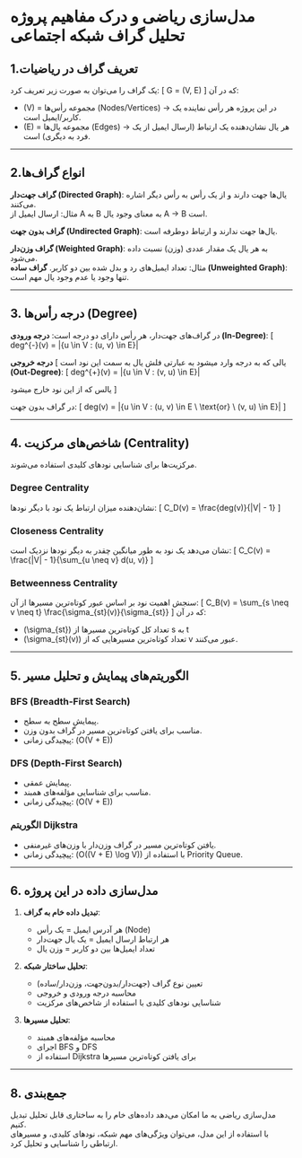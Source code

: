 # مدل‌سازی ریاضی و درک مفاهیم پروژه تحلیل گراف شبکه اجتماعی

  

## 1.تعریف گراف در ریاضیات
یک گراف را می‌توان به صورت زیر تعریف کرد:
\[
G = (V, E)
\]
که در آن:
- \(V\) = مجموعه رأس‌ها (Nodes/Vertices) → در این پروژه هر رأس نماینده یک کاربر/ایمیل است.
- \(E\) = مجموعه یال‌ها (Edges) → هر یال نشان‌دهنده یک ارتباط (ارسال ایمیل از یک فرد به دیگری) است.

---

## 2.انواع گراف‌ها
 
**گراف جهت‌دار (Directed Graph)**: یال‌ها جهت دارند و از یک رأس به رأس دیگر اشاره می‌کنند.  
  مثال: ارسال ایمیل از A به B به معنای وجود یال A → B است.

**گراف بدون جهت (Undirected Graph)**: یال‌ها جهت ندارند و ارتباط دوطرفه است.


 
**گراف وزن‌دار (Weighted Graph)**: به هر یال یک مقدار عددی (وزن) نسبت داده می‌شود.  
  مثال: تعداد ایمیل‌های رد و بدل شده بین دو کاربر.
**گراف ساده (Unweighted Graph)**: تنها وجود یا عدم وجود یال مهم است.

---

## 3. درجه رأس‌ها (Degree)
در گراف‌های جهت‌دار، هر رأس دارای دو درجه است:
**درجه ورودی (In-Degree)**:
\[
deg^{-}(v) = |\{u \in V : (u, v) \in E\}|

یالی که به درجه وارد میشود به عبارتی فلش یال به سمت این نود است
\]
**درجه خروجی (Out-Degree)**:
\[
deg^{+}(v) = |\{u \in V : (v, u) \in E\}|

یالس که از این نود خارج میشود 
\]

در گراف بدون جهت:
\[
deg(v) = |\{u \in V : (u, v) \in E \ \text{or} \ (v, u) \in E\}|
\]

---

## 4. شاخص‌های مرکزیت (Centrality)
مرکزیت‌ها برای شناسایی نودهای کلیدی استفاده می‌شوند.

###  Degree Centrality
نشان‌دهنده میزان ارتباط یک نود با دیگر نودها:
\[
C_D(v) = \frac{deg(v)}{|V| - 1}
\]

###   Closeness Centrality
نشان می‌دهد یک نود به طور میانگین چقدر به دیگر نودها نزدیک است:
\[
C_C(v) = \frac{|V| - 1}{\sum_{u \neq v} d(u, v)}
\]

###  Betweenness Centrality
سنجش اهمیت نود بر اساس عبور کوتاه‌ترین مسیرها از آن:
\[
C_B(v) = \sum_{s \neq v \neq t} \frac{\sigma_{st}(v)}{\sigma_{st}}
\]
که در آن:
- \(\sigma_{st}\) تعداد کل کوتاه‌ترین مسیرها از s به t  
- \(\sigma_{st}(v)\) تعداد کوتاه‌ترین مسیرهایی که از v عبور می‌کنند.

---

## 5. الگوریتم‌های پیمایش و تحلیل مسیر
###   BFS (Breadth-First Search)
- پیمایش سطح به سطح.
- مناسب برای یافتن کوتاه‌ترین مسیر در گراف بدون وزن.
- پیچیدگی زمانی: \(O(V + E)\)

###  DFS (Depth-First Search)
- پیمایش عمقی.
- مناسب برای شناسایی مؤلفه‌های همبند.
- پیچیدگی زمانی: \(O(V + E)\)

###   الگوریتم Dijkstra
- یافتن کوتاه‌ترین مسیر در گراف وزن‌دار با وزن‌های غیرمنفی.
- پیچیدگی زمانی: \(O((V + E) \log V)\) با استفاده از Priority Queue.

---

## 6. مدل‌سازی داده در این پروژه
1. **تبدیل داده خام به گراف**:
   - هر آدرس ایمیل = یک رأس (Node)
   - هر ارتباط ارسال ایمیل = یک یال جهت‌دار
   - تعداد ایمیل‌ها بین دو کاربر = وزن یال

2. **تحلیل ساختار شبکه**:
   - تعیین نوع گراف (جهت‌دار/بدون‌جهت، وزن‌دار/ساده)
   - محاسبه درجه ورودی و خروجی
   - شناسایی نودهای کلیدی با استفاده از شاخص‌های مرکزیت

3. **تحلیل مسیرها**:
   - محاسبه مؤلفه‌های همبند
   - اجرای BFS و DFS
   - استفاده از Dijkstra برای یافتن کوتاه‌ترین مسیرها

---

## 8. جمع‌بندی
مدل‌سازی ریاضی به ما امکان می‌دهد داده‌های خام را به ساختاری قابل تحلیل تبدیل کنیم.  
با استفاده از این مدل، می‌توان ویژگی‌های مهم شبکه، نودهای کلیدی، و مسیرهای ارتباطی را شناسایی و تحلیل کرد.
